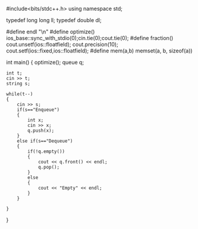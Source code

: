 #include<bits/stdc++.h>
using namespace std;

typedef long long ll;
typedef double dl;

#define endl "\n"
#define optimize() ios_base::sync_with_stdio(0);cin.tie(0);cout.tie(0);
#define fraction() cout.unsetf(ios::floatfield); cout.precision(10); cout.setf(ios::fixed,ios::floatfield);
#define mem(a,b) memset(a, b, sizeof(a))

int main()
{
    optimize();
    queue<int> q;

    int t;
    cin >> t;
    string s;

    while(t--)
    {
        cin >> s;
        if(s=="Enqueue")
        {
            int x;
            cin >> x;
            q.push(x);
        }
        else if(s=="Dequeue")
        {
            if(!q.empty())
            {
                cout << q.front() << endl;
                q.pop();
            }
            else
            {
                cout << "Empty" << endl;
            }
        }

    }
}

